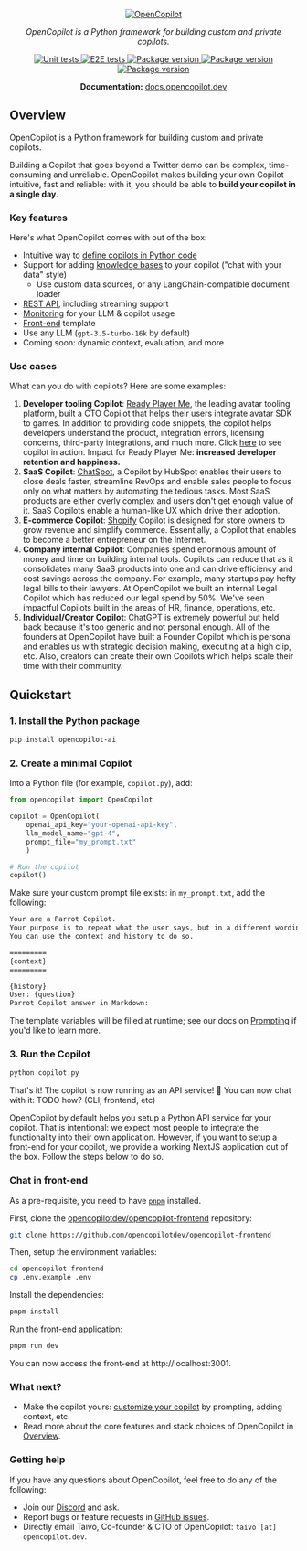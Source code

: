 <p align="center">
  <a href="https://docs.opencopilot.dev"><img src="https://github.com/opencopilotdev/opencopilot/assets/5147210/ff01df76-45f5-4c91-a4ef-cd9fcd73a971" alt="OpenCopilot"></a>
</p>
<p align="center">
    <em>OpenCopilot is a Python framework for building custom and private copilots.</em>
</p>
<p align="center">

<a href="https://github.com/opencopilotdev/opencopilot/actions/workflows/unit_test.yml" target="_blank">
    <img src="https://github.com/opencopilotdev/opencopilot/actions/workflows/unit_test.yml/badge.svg" alt="Unit tests">
</a>

<a href="https://github.com/opencopilotdev/opencopilot/actions/workflows/e2e_test_full.yml" target="_blank">
    <img src="https://github.com/opencopilotdev/opencopilot/actions/workflows/e2e_test_full.yml/badge.svg" alt="E2E tests">
</a>

<a href="https://twitter.com/OpenCopilot" target="_blank">
    <img src="https://img.shields.io/twitter/url/https/twitter.com/opencopilot.svg?style=social&label=Follow%20%40OpenCopilot" alt="Package version">
</a>

<a href="https://discord.gg/AmdF5d94vE" target="_blank">
    <img src="https://img.shields.io/discord/1133675019478782072?logo=discord&label=OpenCopilot" alt="Package version">
</a>

<a href="https://pypi.org/project/opencopilot-ai" target="_blank">
    <img src="https://img.shields.io/pypi/v/opencopilot-ai?color=%2334D058&label=pypi%20package" alt="Package version">
</a>
</p>

<p align="center">
  <b>Documentation:</b> <a href="https://docs.opencopilot.dev/">docs.opencopilot.dev</a>
</p>


## Overview

OpenCopilot is a Python framework for building custom and private copilots.

Building a Copilot that goes beyond a Twitter demo can be complex, time-consuming and unreliable. OpenCopilot makes building your own Copilot intuitive, fast and reliable: with it, you should be able to **build your copilot in a single day**.

### Key features

Here's what OpenCopilot comes with out of the box:

* Intuitive way to [define copilots in Python code](https://docs.opencopilot.dev//welcome/getting-started)
* Support for adding [knowledge bases](https://docs.opencopilot.dev//improve/knowledge-base) to your copilot ("chat with your data" style)
    * Use custom data sources, or any LangChain-compatible document loader
* [REST API](https://docs.opencopilot.dev//integrate/rest-api), including streaming support
* [Monitoring](https://docs.opencopilot.dev//integrate/monitoring) for your LLM & copilot usage
* [Front-end](https://github.com/opencopilotdev/opencopilot-frontend) template
* Use any LLM (`gpt-3.5-turbo-16k` by default)
* Coming soon: dynamic context, evaluation, and more


### Use cases

What can you do with copilots? Here are some examples:

1.  **Developer tooling Copilot**: [Ready Player Me](https://readyplayerdev.me/), the leading avatar tooling platform, built a CTO Copilot that helps their users integrate avatar SDK to games. In addition to providing code snippets, the copilot helps developers understand the product, integration errors, licensing concerns, third-party integrations, and much more. Click [here](https://rpm.opencopilot.dev/) to see copilot in action. Impact for Ready Player Me: **increased developer retention and happiness.**
2.  **SaaS Copilot**: [ChatSpot](https://chatspot.ai/), a Copilot by HubSpot enables their users to close deals faster, streamline RevOps and enable sales people to focus only on what matters by automating the tedious tasks. Most SaaS products are either overly complex and users don't get enough value of it. SaaS Copilots enable a human-like UX which drive their adoption.
3.  **E-commerce Copilot**: [Shopify](https://www.shopify.com/magic) Copilot is designed for store owners to grow revenue and simplify commerce. Essentially, a Copilot that enables to become a better entrepreneur on the Internet.
4.  **Company internal Copilot**: Companies spend enormous amount of money and time on building internal tools. Copilots can reduce that as it consolidates many SaaS products into one and can drive efficiency and cost savings across the company. For example, many startups pay hefty legal bills to their lawyers. At OpenCopilot we built an internal Legal Copilot which has reduced our legal spend by 50%. We've seen impactful Copilots built in the areas of HR, finance, operations, etc.
5.  **Individual/Creator Copilot**: ChatGPT is extremely powerful but held back because it's too generic and not personal enough. All of the founders at OpenCopilot have built a Founder Copilot which is personal and enables us with strategic decision making, executing at a high clip, etc. Also, creators can create their own Copilots which helps scale their time with their community.


## Quickstart

### 1. Install the Python package

```bash
pip install opencopilot-ai
```

### 2. Create a minimal Copilot

Into a Python file (for example, `copilot.py`), add:


```python
from opencopilot import OpenCopilot

copilot = OpenCopilot(
    openai_api_key="your-openai-api-key",
    llm_model_name="gpt-4",
    prompt_file="my_prompt.txt"
    )

# Run the copilot
copilot()
```

Make sure your custom prompt file exists: in `my_prompt.txt`, add the following:

```txt
Your are a Parrot Copilot.
Your purpose is to repeat what the user says, but in a different wording.
You can use the context and history to do so.

=========
{context}
=========

{history}
User: {question}
Parrot Copilot answer in Markdown:
```

The template variables will be filled at runtime; see our docs on [Prompting](https://docs.opencopilot.dev/improve/prompting) if you'd like to learn more.

### 3. Run the Copilot

```bash
python copilot.py
```

That's it! The copilot is now running as an API service! 🎉 You can now chat with it: TODO how? (CLI, frontend, etc)

OpenCopilot by default helps you setup a Python API service for your copilot. That is intentional: we expect most people to integrate the functionality into their own application. However, if you want to setup a front-end for your copilot, we provide a working NextJS application out of the box. Follow the steps below to do so.


### Chat in front-end

As a pre-requisite, you need to have [`pnpm`](https://pnpm.io/) installed.

First, clone the [opencopilotdev/opencopilot-frontend](https://github.com/opencopilotdev/opencopilot-frontend) repository:

```bash
git clone https://github.com/opencopilotdev/opencopilot-frontend
```

Then, setup the environment variables:

```bash
cd opencopilot-frontend
cp .env.example .env
```

Install the dependencies:

```bash
pnpm install
```

Run the front-end application:

```bash
pnpm run dev
```

You can now access the front-end at http://localhost:3001.

### What next?

* Make the copilot yours: [customize your copilot](https://docs.opencopilot.dev/improve/customize-your-copilot) by prompting, adding context, etc.
* Read more about the core features and stack choices of OpenCopilot in [Overview](https://docs.opencopilot.dev/welcome/overview).

### Getting help

If you have any questions about OpenCopilot, feel free to do any of the following:

* Join our [Discord](https://discord.gg/AmdF5d94vE) and ask.
* Report bugs or feature requests in [GitHub issues](https://github.com/opencopilotdev/opencopilot/issues).
* Directly email Taivo, Co-founder & CTO of OpenCopilot: `taivo [at] opencopilot.dev`.
